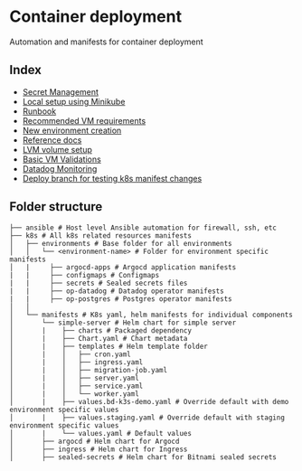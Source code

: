 # Container deployment
Automation and manifests for container deployment

## Index
- [Secret Management](./doc/SecretManagement.md)
- [Local setup using Minikube](./doc/LocalSetup.md)
- [Runbook](./doc/RUNBOOK.md)
- [Recommended VM requirements](./doc/recommended_vm_requirements.md)
- [New environment creation](./doc/NewEnvironmentSetup.md)
- [Reference docs](./doc/REFERENCES.md)
- [LVM volume setup](./doc/LVMVolumeSetup.md)
- [Basic VM Validations](./doc/VMValidations.md)
- [Datadog Monitoring](./doc/DatadogMonitoring.md)
- [Deploy branch for testing k8s manifest changes](./doc/DeployBranch.md)

## Folder structure
```
├── ansible # Host level Ansible automation for firewall, ssh, etc
├── k8s # All k8s related resources manifests
│   ├── environments # Base folder for all environments
│   │   └── <environment-name> # Folder for environment specific manifests
│   |     ├── argocd-apps # Argocd application manifests
|   |     ├── configmaps # Configmaps
|   |     ├── secrets # Sealed secrets files
|   |     ├── op-datadog # Datadog operator manifests
|   |     ├── op-postgres # Postgres operator manifests
│   │       
│   └── manifests # K8s yaml, helm manifests for individual components
│       └── simple-server # Helm chart for simple server
│       |    ├── charts # Packaged dependency
│       |    ├── Chart.yaml # Chart metadata
│       |    ├── templates # Helm template folder
│       |    │   ├── cron.yaml
│       |    │   ├── ingress.yaml
│       |    │   ├── migration-job.yaml
│       |    │   ├── server.yaml
│       |    │   ├── service.yaml
│       |    │   └── worker.yaml
│       |    ├── values.bd-k3s-demo.yaml # Override default with demo environment specific values
│       |    ├── values.staging.yaml # Override default with staging environment specific values
│       |    └── values.yaml # Default values
│       ├── argocd # Helm chart for Argocd
│       ├── ingress # Helm chart for Ingress
│       ├── sealed-secrets # Helm chart for Bitnami sealed secrets
```
